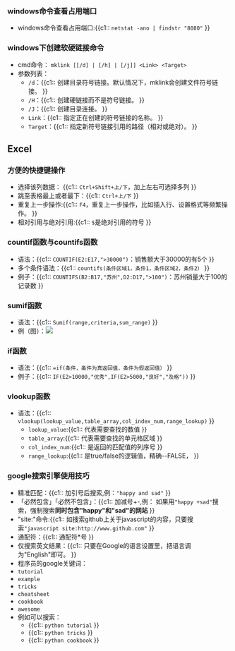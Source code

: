 ### windows命令查看占用端口 [	](常用技巧_20200308041234778)
+ windows命令查看占用端口:{{c1:: `netstat -ano | findstr "8080"` }}

### windows下创建软硬链接命令 [	](常用技巧_20200822070211691)

+ cmd命令： `mklink [[/d] | [/h] | [/j]] <Link> <Target>`
+ 参数列表：
  + `/d`：{{c1:: 创建目录符号链接。默认情况下，mklink会创建文件符号链接。 }}
  + `/H`：{{c1:: 创建硬链接而不是符号链接。 }}
  + `/J`：{{c1:: 创建目录连接。 }}
  + `Link`：{{c1:: 指定正在创建的符号链接的名称。 }}
  + `Target`：{{c1:: 指定新符号链接引用的路径（相对或绝对）。 }}

## Excel [	](常用技巧_20201026050823657)

### 方便的快捷键操作 [	](常用技巧_20201026050823662)
+ 选择该列数据： {{c1:: `Ctrl+Shift+上/下`，加上左右可选择多列 }}
+ 跳至表格最上或者最下：{{c1:: `Ctrl+上/下` }}
+ 重复上一步操作:{{c1:: `F4`，重复上一步操作，比如插入行、设置格式等频繁操作。 }}
+ 相对引用与绝对引用:{{c1:: `$`是绝对引用的符号 }}

### countif函数与countifs函数 [	](常用技巧_20201026050823665)
+ 语法：{{c1:: `COUNTIF(E2:E17,">30000")`：销售额大于30000的有5个 }}
+ 多个条件语法：{{c1:: `countifs(条件区域1，条件1，条件区域2，条件2）` }}
+ 例子：{{c1:: `COUNTIFS(B2:B17,"苏州",D2:D17,">100")`：苏州销量大于100的记录数 }}

### sumif函数 [	](常用技巧_20201026050823667)
+ 语法：{{c1:: `Sumif(range,criteria,sum_range)` }}
+ 例（图）：![](https://gitee.com/xieyun714/nodeimage/raw/master/img/20201230184821.png)

### if函数 [	](常用技巧_20201026050823669)
+ 语法：{{c1:: `=if(条件，条件为真返回值，条件为假返回值）` }}
+ 例子：{{c1:: `IF(E2>10000,"优秀",IF(E2>5000,"良好","及格"))` }}

### vlookup函数 [	](常用技巧_20201026050823671)
+ 语法：{{c1:: `vlookup(lookup_value,table_array,col_index_num,range_lookup)` }}
  + `lookup_value`:{{c1:: 代表需要查找的数值 }}
  + `table_array`:{{c1:: 代表需要查找的单元格区域 }}
  + `col_index_num`:{{c1:: 是返回的匹配值的列序号 }}
  + `range_lookup`:{{c1:: 是true/false的逻辑值，精确--FALSE， }}

### google搜索引擎使用技巧 [	](常用技巧_20201115082829733)
+ 精准匹配：{{c1:: 加引号后搜索,例：`"happy and sad"` }}
+ 「必然包含」「必然不包含」：{{c1::  加减号+-,例： 如果用`"happy +sad"`搜索，强制搜索**同时包含"happy"和"sad"的网站** }}
+ "site:"命令:{{c1::  如搜索github上关于javascript的内容，只要搜索`"javascript site:http://www.github.com"` }}
+  通配符：{{c1::  通配符*号 }}
+  仅搜索英文结果：{{c1:: 只要在Google的语言设置里，把语言调为"English"即可。 }}
+  程序员的google关键词：     
  + `tutorial`
  + `example`
  + `tricks`
  + `cheatsheet`
  + `cookbook`
  + `awesome`
  + 例如可以搜索：
    + {{c1:: `python tutorial` }}
    + {{c1:: `python tricks` }}
    + {{c1:: `python cookbook` }}